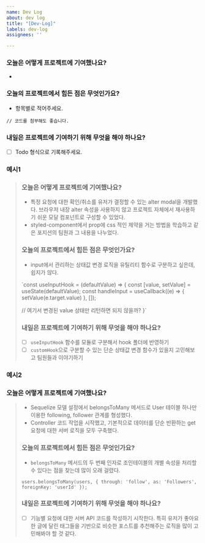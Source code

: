 ```yaml
---
name: Dev Log
about: dev log
title: "[Dev-Log]"
labels: dev-log
assignees: ''

---
```


### **오늘은 어떻게 프로젝트에 기여했나요?**

- 

### **오늘의 프로젝트에서 힘든 점은 무엇인가요?**

- 항목별로 적어주세요.

`// 코드를 첨부해도 좋습니다.`

### **내일은 프로젝트에 기여하기 위해 무엇을 해야 하나요?**

- [ ]  Todo 형식으로 기록해주세요.

### 예시1

> ### **오늘은 어떻게 프로젝트에 기여했나요?**
> 
> - 특정 요청에 대한 확인/취소를 유저가 결정할 수 있는 alter modal을 개발했다. 브라우저 내장 alter 속성을 사용하지 않고 프로젝트 자체에서 재사용하기 쉬운 모달 컴포넌트로 구성할 수 있었다.
> - styled-component에서 prop에 css 적인 제약을 거는 방법을 학습하고 같은 포지션의 팀원과 그 내용을 나누었다.
> 
> ### **오늘의 프로젝트에서 힘든 점은 무엇인가요?**
> 
> - input에서 관리하는 상태값 변경 로직을 유틸리티 함수로 구분하고 싶은데, 쉽지가 않다.
> 
> `const useInputHook = (defaultValue) => {
>   const [value, setValue] = useState(defaultValue);
>   const handleInput = useCallback((e) => {
>     setValue(e.target.value)
>   }, []);
> 
>   // 여기서 변경된 value 상태만 리턴하면 되지 않을까?
> }`
> 
> ### **내일은 프로젝트에 기여하기 위해 무엇을 해야 하나요?**
> 
> - [ ]  `useInputHook` 함수를 모듈로 구분해서 hook 폴더에 반영하기
> - [ ]  `customHook`으로 구분할 수 있는 단순 상태값 변경 함수가 있을지 고민해보고 팀원들과 이야기하기

### 예시2
### **오늘은 어떻게 프로젝트에 기여했나요?**

> - Sequelize 모델 설정에서 belongsToMany 메서드로 User 테이블 하나만 이용한 following, follower 관계를 형성했다.
> - Controller 코드 작업을 시작했고, 기본적으로 데이터를 단순 반환하는 get 요청에 대한 서버 로직을 모두 구축했다.
> 
> ### **오늘의 프로젝트에서 힘든 점은 무엇인가요?**
> 
> - `belongsToMany` 메서드의 두 번째 인자로 조인테이블의 개별 속성을 처리할 수 있다는 점을 찾는데 많이 오래 걸렸다.
> 
> `users.belongsToMany(users, {
>   through: 'follow',
>   as: 'Followers',
>   foreignKey: 'userId'
> });`
> 
> ### **내일은 프로젝트에 기여하기 위해 무엇을 해야 하나요?**
> 
> - [ ]  기능별 요청에 대한 서버 API 코드를 작성하기 시작한다. 특히 유저가 좋아요한 글에 달린 태그들을 기반으로 비슷한 포스트를 추천해주는 로직을 많이 고민해봐야 할 것 같다.
